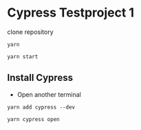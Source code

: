 # Cypress Testproject 1

clone repository

```
yarn

yarn start
```

## Install Cypress

- Open another terminal

```
yarn add cypress --dev

yarn cypress open
```